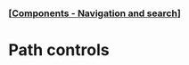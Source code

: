 ### [[Components - Navigation and search](./translated-human-interface-guidelines-markdown/components/navigation-and-search.md)]  
  
# **Path controls**  

